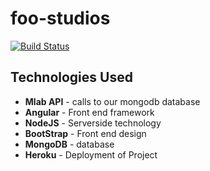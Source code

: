 # foo-studios
[![Build Status](https://travis-ci.org/LuisMiguelRodriguez/foo-studios.svg?branch=master)](https://travis-ci.org/LuisMiguelRodriguez/foo-studios)

## Technologies Used
* **Mlab API** - calls to our mongodb database  
* **Angular** - Front end framework  
* **NodeJS** - Serverside technology  
* **BootStrap** - Front end design  
* **MongoDB** - database  
* **Heroku** - Deployment of Project  


